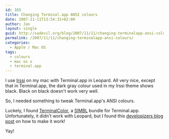 ```yaml
---
id: 165
title: Changing Terminal.app ANSI colours
date: 2007-11-11T13:54:31+02:00
author: Jan
layout: single
guid: http://sadevil.org/blog/2007/11/11/changing-terminalapp-ansi-colours/
permalink: /2007/11/11/changing-terminalapp-ansi-colours/
categories:
  - Apple / Mac OS
tags:
  - colours
  - mac os x
  - terminal.app
---
```

I use <a href="http://www.irssi.org/" target="_blank">Irssi</a> on my mac with Terminal.app in Leopard. All very nice, except that in Terminal.app, the dark gray colour used in my Irssi theme shows black. Black on black doesn't work very well.

So, I needed something to tweak Terminal.app's ANSI colours.

Luckely, I found <a href="http://culater.net/software/TerminalColors/TerminalColors.php" target="_blank">TerminalColor</a>, a <a href="http://culater.net/software/SIMBL/SIMBL.php" target="_blank">SIMBL</a> bundle for Terminal.app. Unfortunately, it didn't work with Leopard, but I found this <a href="http://developizers.blogspot.com/2007/11/terminal-colors-in-leopard.html" target="_blank">developizers blog post</a> on how to make it work! 

Yay!